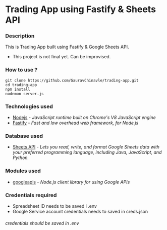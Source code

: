 # Trading App using Fastify & Sheets API 

### Description
This is Trading App built using Fastify & Google Sheets API.
- This project is not final yet. Can be improvised.


### How to use ?
  ```
  git clone https://github.com/GauravChinavle/trading-app.git
  cd trading-app
  npm install
  nodemon server.js
  ```

### Technologies used
- [Nodejs](https://nodejs.org/en/) - _JavaScript runtime built on Chrome's V8 JavaScript engine_
- [Fastify](https://www.fastify.io/) - _Fast and low overhead web framework, for Node.js_

### Database used
- [Sheets API](https://developers.google.com/sheets/api) - _Lets you read, write, and format Google Sheets data with your preferred programming language, including Java, JavaScript, and Python._

### Modules used
- [googleapis](https://www.npmjs.com/package/googleapis) -  _Node.js client library for using Google APIs_

### Credentials required
- Spreadsheet ID needs to be saved i .env
- Google Service account credentials needs to saved in creds.json
###### _credentials should be saved in .env_